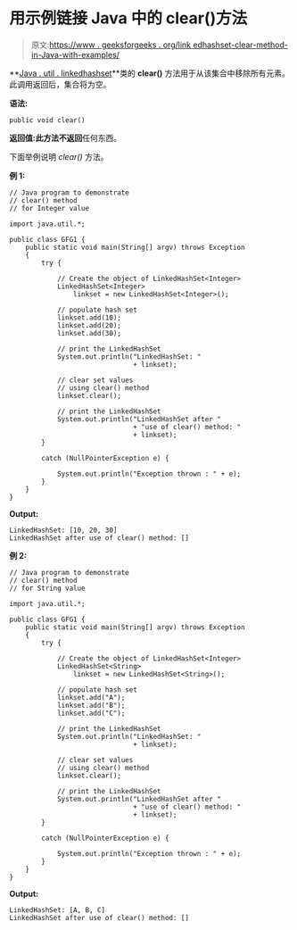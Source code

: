 # 用示例链接 Java 中的 clear()方法

> 原文:[https://www . geeksforgeeks . org/link edhashset-clear-method-in-Java-with-examples/](https://www.geeksforgeeks.org/linkedhashset-clear-method-in-java-with-examples/)

**[Java . util . linkedhashset](https://www.geeksforgeeks.org/linkedhashset-in-java-with-examples/)**类的 **clear()** 方法用于从该集合中移除所有元素。此调用返回后，集合将为空。

**语法:**

```
public void clear()
```

**返回值:**此方法**不返回**任何东西。

下面举例说明 *clear()* 方法。

**例 1:**

```
// Java program to demonstrate
// clear() method
// for Integer value

import java.util.*;

public class GFG1 {
    public static void main(String[] argv) throws Exception
    {
        try {

            // Create the object of LinkedHashSet<Integer>
            LinkedHashSet<Integer>
                linkset = new LinkedHashSet<Integer>();

            // populate hash set
            linkset.add(10);
            linkset.add(20);
            linkset.add(30);

            // print the LinkedHashSet
            System.out.println("LinkedHashSet: "
                               + linkset);

            // clear set values
            // using clear() method
            linkset.clear();

            // print the LinkedHashSet
            System.out.println("LinkedHashSet after "
                               + "use of clear() method: "
                               + linkset);
        }

        catch (NullPointerException e) {

            System.out.println("Exception thrown : " + e);
        }
    }
}
```

**Output:**

```
LinkedHashSet: [10, 20, 30]
LinkedHashSet after use of clear() method: []

```

**例 2:**

```
// Java program to demonstrate
// clear() method
// for String value

import java.util.*;

public class GFG1 {
    public static void main(String[] argv) throws Exception
    {
        try {

            // Create the object of LinkedHashSet<Integer>
            LinkedHashSet<String>
                linkset = new LinkedHashSet<String>();

            // populate hash set
            linkset.add("A");
            linkset.add("B");
            linkset.add("C");

            // print the LinkedHashSet
            System.out.println("LinkedHashSet: "
                               + linkset);

            // clear set values
            // using clear() method
            linkset.clear();

            // print the LinkedHashSet
            System.out.println("LinkedHashSet after "
                               + "use of clear() method: "
                               + linkset);
        }

        catch (NullPointerException e) {

            System.out.println("Exception thrown : " + e);
        }
    }
}
```

**Output:**

```
LinkedHashSet: [A, B, C]
LinkedHashSet after use of clear() method: []

```